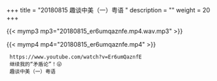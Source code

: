 +++
title = "20180815  趣谈中美（一）粤语 "
description = ""
weight = 20
+++

{{< mymp3 mp3="20180815_er6umqaznfe.mp4.wav.mp3" >}}

{{< mymp4 mp4="20180815_er6umqaznfe.mp4" >}}

     https://www.youtube.com/watch?v=Er6umQaznfE 
     继续我的“矛盾论”！😜 
     趣谈中美（一）粤语 
